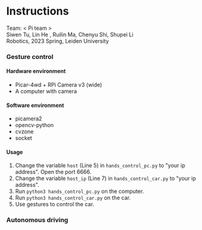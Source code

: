 # Instructions
Team: &lt; Pi team &gt; \
Siwen Tu, Lin He , Ruilin Ma, Chenyu Shi, Shupei Li\
Robotics, 2023 Spring, Leiden University

### Gesture control
#### Hardware environment
- Picar-4wd + RPi Camera v3 (wide)
- A computer with camera

#### Software environment
- picamera2
- opencv-python
- cvzone
- socket

#### Usage
1. Change the variable `host` (Line 5) in `hands_control_pc.py` to "your ip address". Open the port 6666.
2. Change the variable `host_ip` (Line 7) in `hands_control_car.py` to "your ip address".
3. Run `python3 hands_control_pc.py` on the computer.
4. Run `python3 hands_control_car.py` on the car.
5. Use gestures to control the car.

### Autonomous driving
